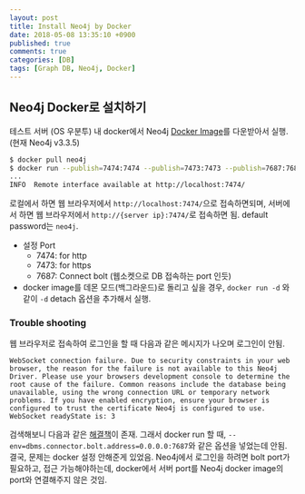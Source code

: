 ```yaml
---
layout: post
title: Install Neo4j by Docker
date: 2018-05-08 13:35:10 +0900
published: true
comments: true
categories: [DB]
tags: [Graph DB, Neo4j, Docker]
---
```


## Neo4j Docker로 설치하기

테스트 서버 (OS 우분투) 내 docker에서 Neo4j [Docker Image](https://hub.docker.com/_/neo4j/)를
다운받아서 실행.(현재 Neo4j v3.3.5)

```sh
$ docker pull neo4j
$ docker run --publish=7474:7474 --publish=7473:7473 --publish=7687:7687 --volume=$HOME/neo4j/data:/data neo4j
...
INFO  Remote interface available at http://localhost:7474/
```

로컬에서 하면 웹 브라우저에서 `http://localhost:7474/`으로 접속하면되며, 
서버에서 하면 웹 브라우저에서 `http://{server ip}:7474/`로 접속하면 됨.
default password는 `neo4j`. 

- 설정 Port
    + 7474: for http
    + 7473: for https
    + 7687: Connect bolt (웹소켓으로 DB 접속하는 port 인듯)
- docker image를 데몬 모드(백그라운드)로 돌리고 싶을 경우, 
`docker run -d` 와 같이 `-d` detach 옵션을 추가해서 실행.  

### Trouble shooting
웹 브라우저로 접속하여 로그인을 할 때 다음과 같은 메시지가 나오며 로그인이 안됨.
```
WebSocket connection failure. Due to security constraints in your web browser, the reason for the failure is not available to this Neo4j Driver. Please use your browsers development console to determine the root cause of the failure. Common reasons include the database being unavailable, using the wrong connection URL or temporary network problems. If you have enabled encryption, ensure your browser is configured to trust the certificate Neo4j is configured to use. WebSocket readyState is: 3
```
검색해보니 다음과 같은 [해결책](https://neo4j.com/developer/kb/explanation-of-error-websocket-connection-failure/)이 존재.
그래서 docker run 할 때, `--env=dbms.connector.bolt.address=0.0.0.0:7687`와 같은 옵션을 넣었는데 안됨.
결국, 문제는 docker 설정 안해준게 있었음. 
Neo4j에서 로그인을 하려면 bolt port가 필요하고, 접근 가능해야하는데, 
docker에서 서버 port를 Neo4j docker image의 port와 연결해주지 않은 것임.
